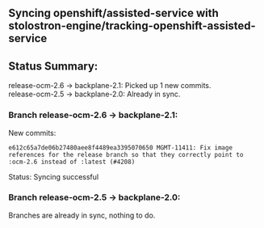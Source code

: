 ## Syncing openshift/assisted-service with stolostron-engine/tracking-openshift-assisted-service

## Status Summary:

release-ocm-2.6 -> backplane-2.1: Picked up 1 new commits.  
release-ocm-2.5 -> backplane-2.0: Already in sync.  

### Branch release-ocm-2.6 -> backplane-2.1:

New commits:

```
e612c65a7de06b27480aee8f4489ea3395070650 MGMT-11411: Fix image references for the release branch so that they correctly point to :ocm-2.6 instead of :latest (#4208)
```

Status: Syncing successful

### Branch release-ocm-2.5 -> backplane-2.0:

Branches are already in sync, nothing to do.
